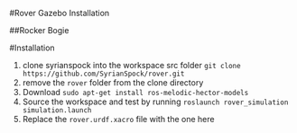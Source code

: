 #Rover Gazebo Installation

##Rocker Bogie

#Installation
1. clone syrianspock into the workspace src folder `git clone https://github.com/SyrianSpock/rover.git`
2. remove the `rover` folder from the clone directory
3. Download `sudo apt-get install ros-melodic-hector-models`
4. Source the workspace and test by running `roslaunch rover_simulation simulation.launch`
5. Replace the `rover.urdf.xacro` file with the one here

